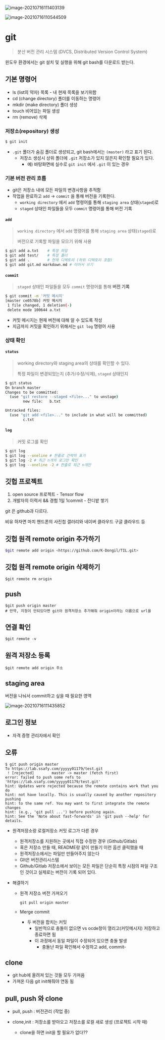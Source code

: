 ![image-20210716111403139](git.assets/image-20210716111403139.png)

![image-20210716110544509](git.assets/image-20210716110544509.png)

# git

> 분산 버전 관리 시스템 (DVCS, Distributed Version Control System)

윈도우 환경에서는 git 설치 및 실행을 위해 git bash를 다운로드 받는다.

## 기본 명령어

- ls (list의 약자) 목록 - 내 현재 목록을 보기위함
- cd (change directory) 폴더를 이동하는 명령어
- mkdir (make directory) 폴더 생성
- touch 비어있는 파일 생성
- rm (remove) 삭제

### 저장소(repository) 생성

```bash
$ git init
```

* `.git` 폴더가 숨김 폴더로 생성되고, git bash에서는 `(master)` 라고 표기 된다.
  * 저장소 생성시 상위 폴더에 `.git` 저장소가 있지 않은지 확인할 필요가 있다.
    * 예) 바탕화면에 실수로 `git init` 에서 `.git` 이 있는 경우

### 기본 버전 관리 흐름

* git은 저장소 내에 모든 파일의 변경사항을 추적함
* 작업을 완료하고 `add` -> `commit` 을 통해 버전을 기록한다.
  * `working directory` 에서 `add` 명령어를 통해 `staging area` 상태(`staged`)로
  * `staged` 상태인 파일들을 모두 `commit` 명령어를 통해 버전 기록

#### `add`

> `working directory` 에서 `add` 명령어를 통해 `staging area` 상태(`staged`)로
>
> 버전으로 기록할 파일을 모으기 위해 사용

```bash
$ git add a.txt    # 특정 파일
$ git add test/    # 특정 폴더
$ git add .        # 현재 디렉토리 (하위 디렉토리 포함)
$ git add git.md markdown.md # 이어서 쓰기
```

#### `commit` 

> `staged` 상태인 파일들을 모두 `commit` 명령어를 통해 **버전 기록**

```bash
$ git commit -m '커밋 메시지'
[master ce0578b] 커밋 메시지
 1 file changed, 1 deletion(-)
 delete mode 100644 a.txt
```

* 커밋 메시지는 현재 버전에 대해 알 수 있도록 작성
* 지금까지 커밋을 확인하기 위해서는 `git log` 명령어 사용

### 상태 확인 

#### `status`

> working directory와 staging area의 상태를 확인할 수 있다. 
>
> 특정 파일이 변경되었는지 (추가/수정/삭제), `staged` 상태인지

```bash
$ git status
On branch master
Changes to be committed:
  (use "git restore --staged <file>..." to unstage)
        new file:   b.txt

Untracked files:
  (use "git add <file>..." to include in what will be committed)
        c.txt
```

#### `log`

> 커밋 로그를 확인

```bash
$ git log 
$ git log --oneline # 한줄로 간략히 표기
$ git log -2 # 최근 n개의 로그만 확인
$ git log --oneline -2 # 한줄로 최근 n개만
```



## 깃헙 프로젝트

1. open source 프로젝트 - Tensor flow
2. 개발자의 이력서 && 경험 1일 1commit - 잔디밭 쌓기

git 은 github과 다르다.

비유 하자면 마치 핸드폰의 사진첩 갤러리와 네이버 클라우드 구글 클라우드 등

## 깃헙 원격 remote origin 추가하기

```bash
$git remote add origin <https://github.com/K-Dongil/TIL.git>
```

## 깃헙 원격 remote origin 삭제하기

`````
$git remote rm origin
`````

## push

``````
$git push origin master
# 만약, 지정이 안되있다면 git아 원격저장소 추가해줘 origin이라는 이름으로 url을
``````

## 연결 확인

``````
$git remote -v
``````



## 원격 저장소 등록

``````
$git remote add origin 주소
``````

## staging area

버전을 나눠서 commit하고 싶을 때 필요한 영역

![image-20210716111435852](git.assets/image-20210716111435852.png)



## 로그인 정보

- 자격 증명 관리자에서 확인



## 오류

``````
$ git push origin master
To https://lab.ssafy.com/yyyyy01179/test.git
 ! [rejected]        master -> master (fetch first)
error: failed to push some refs to 'https://lab.ssafy.com/yyyyy01179/test.git'
hint: Updates were rejected because the remote contains work that you do
hint: not have locally. This is usually caused by another repository pushing
hint: to the same ref. You may want to first integrate the remote changes
hint: (e.g., 'git pull ...') before pushing again.
hint: See the 'Note about fast-forwards' in 'git push --help' for details.
``````

- 원격저장소랑 로컬저장소 커밋 로그가 다른 경우
  - 원격저장소를 지원하는 곳에서 직접 수정한 경우 (Github/Gitlab)
  - 혹은 저장소 만들 때, README랑 같이 만들기 이런 옵션 클릭했을 때
  - 원격저장소에서는 파일만 만들어주지 않는다 
  - GIt은 버전관리시스템
  - Github/Gitlab 저장소에서 보이는 모든 파일은 단순히 특정 시점의 파일 구조인 것이고 실제로는 버전이 기록 되어 있다.

- 해결하기

  - 원격 저장소 버전 가져오기

    ``````
    git pull origin master
    ``````

  - Merge commit
    - 두 버전을 합치는 커밋
      - 일반적으로 충돌이 없으면 vs ocde창이 열리고(커밋메시지) 저장하고 종료하면 됨
      - 이 과정에서 동일 파일이 수정되어 있으면 충돌 발생
        - 충돌난 파일 확인해서 수정하고 add, commit-

## clone

- git hub에 올려져 있는 것들 모두 가져옴
- 가져온 다음 git init해줘야 연동 됨

## pull, push 와  clone 

- pull, push : 버전관리 (작업 중)

- clone,init : 저장소를 받아오고 저장소를 로컬 새로 생성 (프로젝트 시작 때)
  - clone을 하면 init을 할 필요가 없다??
